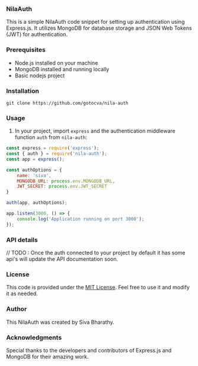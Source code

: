 ### NilaAuth 


This is a simple NilaAuth code snippet for setting up authentication using Express.js. It utilizes MongoDB for database storage and JSON Web Tokens (JWT) for authentication.

### Prerequisites
- Node.js installed on your machine
- MongoDB installed and running locally
- Basic nodejs project 

### Installation
```
git clone https://github.com/gotocva/nila-auth
```

### Usage
1. In your project, import `express` and the authentication middleware function `auth` from `nila-auth`:

```javascript
const express = require('express');
const { auth } = require('nila-auth');
const app = express();

const authOptions = {
    name: 'siva', 
    MONGODB_URL: process.env.MONGODB_URL, 
    JWT_SECRET: process.env.JWT_SECRET 
}

auth(app, authOptions);

app.listen(3000, () => {
    console.log('Application running on port 3000');
});

```


### API details
// TODO : Once the auth connected to your project by default it has some api's will update the API documentation soon.

### License
This code is provided under the [MIT License](https://opensource.org/licenses/MIT). Feel free to use it and modify it as needed.

### Author
This NilaAuth was created by Siva Bharathy.

### Acknowledgments
Special thanks to the developers and contributors of Express.js and MongoDB for their amazing work.